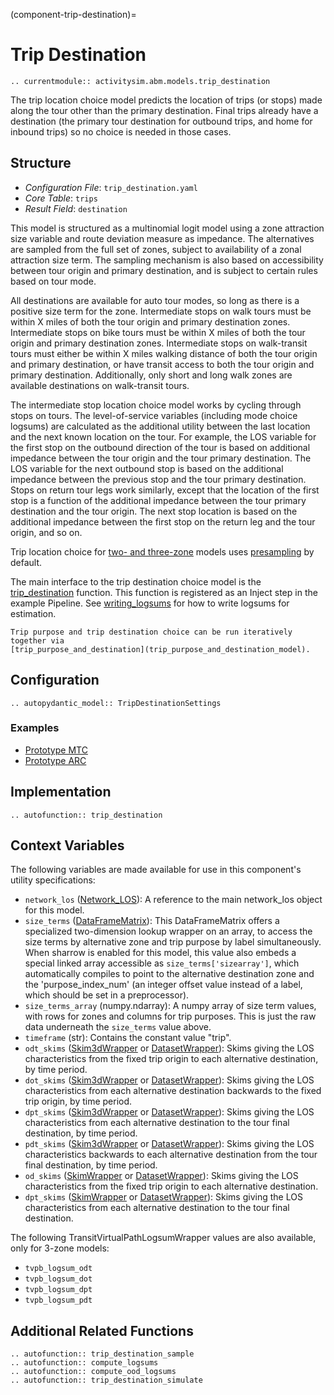 (component-trip-destination)=
# Trip Destination

```{eval-rst}
.. currentmodule:: activitysim.abm.models.trip_destination
```

The trip location choice model predicts the location of trips (or stops) made
along the tour other than the primary destination. Final trips already have a
destination (the primary tour destination for outbound trips, and home for
inbound trips) so no choice is needed in those cases.

## Structure

- *Configuration File*: `trip_destination.yaml`
- *Core Table*: `trips`
- *Result Field*: `destination`

This model is structured as
a multinomial logit model using a zone attraction size variable
and route deviation measure as impedance. The alternatives are sampled
from the full set of zones, subject to availability of a zonal attraction size
term. The sampling mechanism is also based on accessibility between tour origin
and primary destination, and is subject to certain rules based on tour mode.

All destinations are available for auto tour modes, so long as there is a positive
size term for the zone. Intermediate stops on walk tours must be within X miles of both the tour
origin and primary destination zones. Intermediate stops on bike tours must be within X miles of both
the tour origin and primary destination zones. Intermediate stops on walk-transit tours must either be
within X miles walking distance of both the tour origin and primary destination, or have transit access to
both the tour origin and primary destination. Additionally, only short and long walk zones are
available destinations on walk-transit tours.

The intermediate stop location choice model works by cycling through stops on tours. The level-of-service
variables (including mode choice logsums) are calculated as the additional utility between the
last location and the next known location on the tour. For example, the LOS variable for the first stop
on the outbound direction of the tour is based on additional impedance between the tour origin and the
tour primary destination. The LOS variable for the next outbound stop is based on the additional
impedance between the previous stop and the tour primary destination. Stops on return tour legs work
similarly, except that the location of the first stop is a function of the additional impedance between the
tour primary destination and the tour origin. The next stop location is based on the additional
impedance between the first stop on the return leg and the tour origin, and so on.

Trip location choice for [two- and three-zone](multiple_zone_systems) models
uses [presampling](presampling) by default.

The main interface to the trip destination choice model is the
[trip_destination](activitysim.abm.models.trip_destination.trip_destination) function.
This function is registered as an Inject step in the example Pipeline.
See [writing_logsums](writing_logsums) for how to write logsums for estimation.

```{note}
Trip purpose and trip destination choice can be run iteratively together via
[trip_purpose_and_destination](trip_purpose_and_destination_model).
```

## Configuration

```{eval-rst}
.. autopydantic_model:: TripDestinationSettings
```

### Examples

- [Prototype MTC](https://github.com/ActivitySim/activitysim/blob/main/activitysim/examples/prototype_mtc/configs/trip_destination.yaml)
- [Prototype ARC](https://github.com/ActivitySim/activitysim/blob/main/activitysim/examples/prototype_arc/configs/trip_destination.yaml)

## Implementation

```{eval-rst}
.. autofunction:: trip_destination
```

## Context Variables

The following variables are made available for use in this component's utility
specifications:

- `network_los` ([Network_LOS](activitysim.core.los.Network_LOS)): A reference
    to the main network_los object for this model.
- `size_terms` ([DataFrameMatrix](activitysim.core.skim_dictionary.DataFrameMatrix)):
    This DataFrameMatrix offers a specialized two-dimension lookup wrapper
    on an array, to access the size terms by alternative zone and trip
    purpose by label simultaneously.  When sharrow is enabled for this model,
    this value also embeds a special linked array accessible as
    `size_terms['sizearray']`, which automatically compiles to point to the
    alternative destination zone and the 'purpose_index_num' (an integer
    offset value instead of a label, which should be set in a preprocessor).
- `size_terms_array` (numpy.ndarray):  A numpy array of size term values,
    with rows for zones and columns for trip purposes.  This is just the
    raw data underneath the `size_terms` value above.
- `timeframe` (str): Contains the constant value "trip".
- `odt_skims` ([Skim3dWrapper](activitysim.core.skim_dictionary.Skim3dWrapper)
    or [DatasetWrapper](activitysim.core.skim_dataset.DatasetWrapper)): Skims
    giving the LOS characteristics from the fixed trip origin to each
    alternative destination, by time period.
- `dot_skims` ([Skim3dWrapper](activitysim.core.skim_dictionary.Skim3dWrapper)
    or [DatasetWrapper](activitysim.core.skim_dataset.DatasetWrapper)): Skims giving the LOS
    characteristics from each alternative destination backwards to the
    fixed trip origin, by time period.
- `dpt_skims` ([Skim3dWrapper](activitysim.core.skim_dictionary.Skim3dWrapper)
    or [DatasetWrapper](activitysim.core.skim_dataset.DatasetWrapper)): Skims giving the LOS
    characteristics from each alternative destination to the tour final
    destination, by time period.
- `pdt_skims` ([Skim3dWrapper](activitysim.core.skim_dictionary.Skim3dWrapper)
    or [DatasetWrapper](activitysim.core.skim_dataset.DatasetWrapper)): Skims giving the LOS
    characteristics backwards to each alternative destination from the tour
    final destination, by time period.
- `od_skims` ([SkimWrapper](activitysim.core.skim_dictionary.SkimWrapper)
    or [DatasetWrapper](activitysim.core.skim_dataset.DatasetWrapper)): Skims giving the LOS
    characteristics from the fixed trip origin to each alternative
    destination.
- `dpt_skims` ([SkimWrapper](activitysim.core.skim_dictionary.SkimWrapper)
    or [DatasetWrapper](activitysim.core.skim_dataset.DatasetWrapper)): Skims giving the LOS
    characteristics from each alternative destination to the tour final
    destination.

The following TransitVirtualPathLogsumWrapper values are also available,
only for 3-zone models:

- `tvpb_logsum_odt`
- `tvpb_logsum_dot`
- `tvpb_logsum_dpt`
- `tvpb_logsum_pdt`

## Additional Related Functions

```{eval-rst}
.. autofunction:: trip_destination_sample
.. autofunction:: compute_logsums
.. autofunction:: compute_ood_logsums
.. autofunction:: trip_destination_simulate
```
